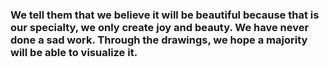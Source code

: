 ### We tell them that we believe it will be beautiful because that is our specialty, we only create joy and beauty. We have never done a sad work. Through the drawings, we hope a majority will be able to visualize it.